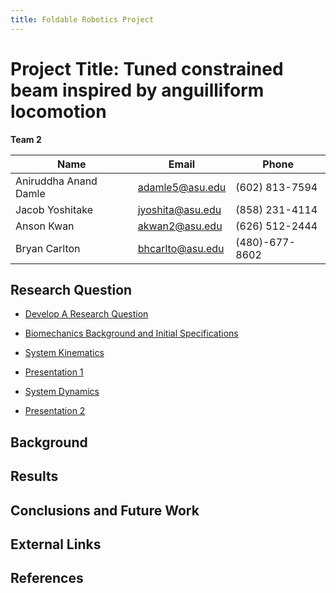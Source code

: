 ```yaml
---
title: Foldable Robotics Project
---
```


# Project Title: Tuned constrained beam inspired by anguilliform locomotion

**Team 2**

|   Name                  |   Email             |   Phone         |
| ------------            | ---------            | ---------       |
| Aniruddha Anand Damle   | adamle5@asu.edu      | (602) 813-7594  |
| Jacob Yoshitake         | jyoshita@asu.edu     | (858) 231-4114  |
| Anson Kwan              | akwan2@asu.edu       | (626) 512-2444  |
| Bryan Carlton           | bhcarlto@asu.edu     | (480)-677-8602  |

## Research Question 

* [Develop A Research Question](/Develop_A_Research_Question.md)

*  [Biomechanics Background and Initial Specifications](/Biomechanics_Background_and_Initial_Specifications.md)

* [System Kinematics](/SystemKinematics.md)

* [Presentation 1](/Presentation_1.md)

* [System Dynamics](/System_Dynamics.md)

* [Presentation 2](Presentation_2.md)

## Background

## Results

## Conclusions and Future Work

## External Links

## References

